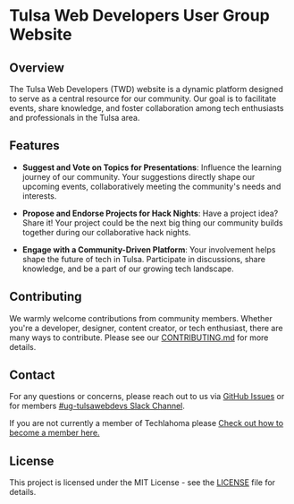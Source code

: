 # Tulsa Web Developers User Group Website

## Overview
The Tulsa Web Developers (TWD) website is a dynamic platform designed to serve as a central resource for our community. Our goal is to facilitate events, share knowledge, and foster collaboration among tech enthusiasts and professionals in the Tulsa area.

## Features

- **Suggest and Vote on Topics for Presentations**: Influence the learning journey of our community. Your suggestions directly shape our upcoming events, collaboratively meeting the community's needs and interests.

- **Propose and Endorse Projects for Hack Nights**: Have a project idea? Share it! Your project could be the next big thing our community builds together during our collaborative hack nights.

- **Engage with a Community-Driven Platform**: Your involvement helps shape the future of tech in Tulsa. Participate in discussions, share knowledge, and be a part of our growing tech landscape.


## Contributing
We warmly welcome contributions from community members. Whether you're a developer, designer, content creator, or tech enthusiast, there are many ways to contribute. Please see our [CONTRIBUTING.md](CONTRIBUTING.md) for more details.

## Contact
For any questions or concerns, please reach out to us via [GitHub Issues](https://github.com/tulsawebdevs/website/issues) or for members [#ug-tulsawebdevs Slack Channel](https://techlahoma.slack.com/archives/C0HM5SS7P).

If you are not currently a member of Techlahoma please [Check out how to become a member here.](https://www.techlahoma.org/how-to-be-a-member)

## License
This project is licensed under the MIT License - see the [LICENSE](LICENSE) file for details.
